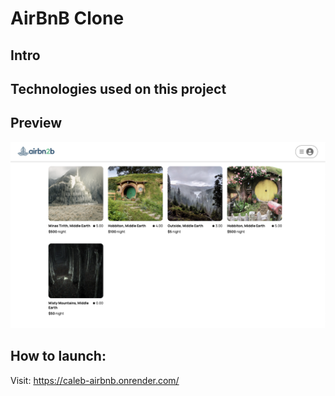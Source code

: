 # AirBnB Clone

## Intro

## Technologies used on this project

## Preview

![airbn2b-screenshot]

[airbn2b-screenshot]: ./READMEs/API-documentation/airbn2b_screenshot.png

## How to launch:

Visit: https://caleb-airbnb.onrender.com/
